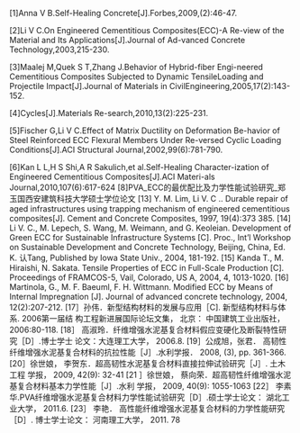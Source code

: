 [1]Anna V B.Self-Healing Concrete[J].Forbes,2009,(2):46-47.  

[2]Li V C.On Engineered Cementitious Composites(ECC)-A Re-view of the Material and Its Applications[J].Journal of Ad-vanced Concrete Technology,2003,215-230.  

[3]Maalej M,Quek S T,Zhang J.Behavior of Hybrid-fiber Engi-neered Cementitious Composites Subjected to Dynamic TensileLoading and Projectile Impact[J].Journal of Materials in CivilEngineering,2005,17(2):143-152.

[4]Cycles[J].Materials Re-search,2010,13(2):225-231.

[5]Fischer G,Li V C.Effect of Matrix Ductility on Deformation Be-havior of Steel Reinforced ECC Flexural Members Under Re-versed Cyclic Loading Conditions[J].ACI Structural Journal,2002,99(6):781-790.

[6]Kan L L,H S Shi,A R Sakulich,et al.Self-Healing Character-ization of Engineered Cementitious Composites[J].ACI Materi-als Journal,2010,107(6):617-624
[8]PVA_ECC的最优配比及力学性能试验研究_郑玉国西安建筑科技大学硕士学位论文
[13] Y. M. Lim, Li V. C .. Durable repair of aged infrastructures using trapping
mechanism of engineered cementitious composites[J]. Cement and Concrete
Composites, 1997, 19(4):373 385.
[14] Li V. C., M. Lepech, S. Wang, M. Weimann, and G. Keoleian. Development of
Green ECC for Sustainable Infrastructure Systems [C]. Proc., Int’l Workshop on
Sustainable Development and Concrete Technology, Beijing, China, Ed. K. 认Tang,
Published by Iowa State Univ., 2004, 181-192.
[15] Kanda T., M. Hiraishi, N. Sakata. Tensile Properties of ECC in Full-Scale
Production [C]. Proceedings of FRAMCOS-5, Vail, Colorado, US A, 2004, 4,
1013-1020.
[16] Martinola, G., M. F. Baeuml, F. H. Wittmann. Modified ECC by Means of
Internal Impregnation [J]. Journal of advanced concrete technology, 2004,
12(2):207-212.
[17］孙伟．新型结构材料的发展与应用［C]. 新型结构材料与体系. 2006第一届结
构工程新进展国际论坛文集， 北京： 中国建筑工业出版社， 2006:80-118.
[18］ 高淑玲．纤维增强水泥基复合材料假应变硬化及断裂特性研究［D］.博士学士
论文：大连理工大学， 2006.8.
[19］公成旭，张君． 高韧性纤维增强水泥基复合材料的抗拉性能［J］.水利学报．
2008, (3), pp. 361-366.
[20］徐世娘， 李贺东．超高韧性水泥基复合材料直接拉伸试验研究［J］. 土木工程
学报， 2009, 42(9): 32-41
[21 ］徐世娘， 蔡向荣．超高韧性纤维增强水泥基复合材料基本力学性能［J］.水利
学报， 2009, 40(9): 1055-1063
[22］ 李素华.PVA纤维增强水泥基复合材料力学性能试验研究［D］.硕士学士论文：
湖北工业大学， 2011.6.
[23］ 李艳． 高性能纤维增强水泥基复合材料的力学性能研究［D］. 博士学士论文：
河南理工大学， 2011.
78